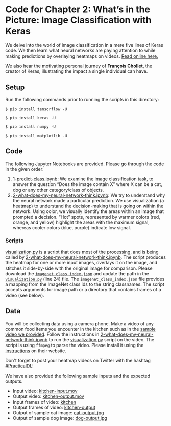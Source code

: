 # Code for Chapter 2: What’s in the Picture: Image Classification with Keras

We delve into the world of image classification in a mere five lines of Keras code. We then learn what neural networks are paying attention to while making predictions by overlaying heatmaps on videos. [Read online here.](https://learning.oreilly.com/library/view/practical-deep-learning/9781492034858/ch02.html)

We also hear the motivating personal journey of **François Chollet**, the creator of Keras, illustrating the impact a single individual can have.

## Setup

Run the following commands prior to running the scripts in this directory:

`$ pip install tensorflow -U`

`$ pip install keras -U`

`$ pip install numpy -U`

`$ pip install matplotlib -U`


## Code

The following Jupyter Notebooks are provided. Please go through the code in the given order:

1. [1-predict-class.ipynb](https://github.com/practicaldl/Practical-Deep-Learning-Book/blob/master/code/chapter-2/1-predict-class.ipynb): We examine the image classification task, to answer the question “Does the image contain X” where X can be a cat, dog or any other category/class of objects.
2. [2-what-does-my-neural-network-think.ipynb](https://github.com/practicaldl/Practical-Deep-Learning-Book/blob/master/code/chapter-2/2-what-does-my-neural-network-think.ipynb): We try to understand why the neural network made a particular prediction. We use visualization (a heatmap) to understand the decision-making that is going on within the network. Using color, we visually identify the areas within an image that prompted a decision. “Hot” spots, represented by warmer colors (red, orange, and yellow) highlight the areas with the maximum signal, whereas cooler colors (blue, purple) indicate low signal.

### Scripts

[visualization.py](https://github.com/practicaldl/Practical-Deep-Learning-Book/blob/master/code/chapter-2/visualization.py) is a script that does most of the processing, and is being called by [2-what-does-my-neural-network-think.ipynb](https://github.com/practicaldl/Practical-Deep-Learning-Book/blob/master/code/chapter-2/2-what-does-my-neural-network-think.ipynb). The script produces the heatmap for one or more input images, overlays it on the image, and stitches it side-by-side with the original image for comparison. Please download the [`imagenet_class_index.json`](https://s3.amazonaws.com/deep-learning-models/image-models/imagenet_class_index.json) and update the path in the [`visualization.py`](https://github.com/practicaldl/Practical-Deep-Learning-Book/blob/master/code/chapter-2/visualization.py#L24) (line 24) file. The `imagenet_class_index.json` file provides a mapping from the ImageNet class ids to the string classnames. The script accepts arguments for image path or a directory that contains frames of a video (see below).

## Data

You will be collecting data using a camera phone. Make a video of any common food items you encounter in the kitchen such as in the [sample video we provided](https://github.com/practicaldl/Practical-Deep-Learning-Book/blob/master/code/chapter-2/data/kitchen-input.mov). Follow the instructions in [2-what-does-my-neural-network-think.ipynb](https://github.com/practicaldl/Practical-Deep-Learning-Book/blob/master/code/chapter-2/2-what-does-my-neural-network-think.ipynb) to run the [visualization.py](https://github.com/practicaldl/Practical-Deep-Learning-Book/blob/master/code/chapter-2/visualization.py) script on the video. The script is using `ffmpeg` to parse the video. Please install it using the [instructions](https://github.com/adaptlearning/adapt_authoring/wiki/Installing-FFmpeg) on their website.

Don't forget to post your heatmap videos on Twitter with the hashtag [#PracticalDL](https://twitter.com/hashtag/PracticalDL)!

We have also provided the following sample inputs and the expected outputs.

- Input video: [kitchen-input.mov](https://github.com/practicaldl/Practical-Deep-Learning-Book/blob/master/code/chapter-2/data/kitchen-input.mov)
- Output video: [kitchen-output.mov](https://github.com/PracticalDL/Practical-Deep-Learning-Book/blob/master/code/chapter-2/data/kitchen-output.mp4)
- Input frames of video: [kitchen](https://github.com/practicaldl/Practical-Deep-Learning-Book/blob/master/code/chapter-2/data/kitchen)
- Output frames of video: [kitchen-output](https://github.com/practicaldl/Practical-Deep-Learning-Book/blob/master/code/chapter-2/data/kitchen-output)
- Output of sample cat image: [cat-output.jpg](https://github.com/practicaldl/Practical-Deep-Learning-Book/blob/master/code/chapter-2/data/cat-output.jpg)
- Output of sample dog image: [dog-output.jpg](https://github.com/practicaldl/Practical-Deep-Learning-Book/blob/master/code/chapter-2/data/dog-output.jpg)
